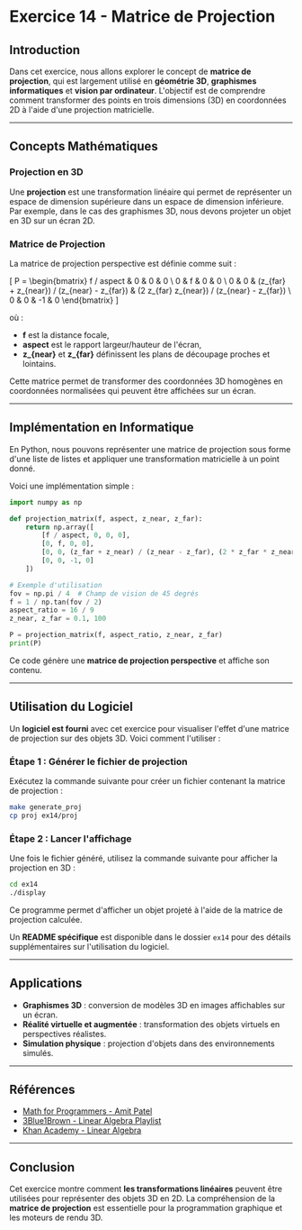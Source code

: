 # Exercice 14 - Matrice de Projection

## Introduction
Dans cet exercice, nous allons explorer le concept de **matrice de projection**, qui est largement utilisé en **géométrie 3D**, **graphismes informatiques** et **vision par ordinateur**. L'objectif est de comprendre comment transformer des points en trois dimensions (3D) en coordonnées 2D à l'aide d'une projection matricielle.

---

## Concepts Mathématiques

### Projection en 3D
Une **projection** est une transformation linéaire qui permet de représenter un espace de dimension supérieure dans un espace de dimension inférieure. Par exemple, dans le cas des graphismes 3D, nous devons projeter un objet en 3D sur un écran 2D.

### Matrice de Projection
La matrice de projection perspective est définie comme suit :

\[
P = \begin{bmatrix}
    f / aspect & 0 & 0 & 0 \\
    0 & f & 0 & 0 \\
    0 & 0 & (z_{far} + z_{near}) / (z_{near} - z_{far}) & (2 z_{far} z_{near}) / (z_{near} - z_{far}) \\
    0 & 0 & -1 & 0
\end{bmatrix}
\]

où :
- **f** est la distance focale,
- **aspect** est le rapport largeur/hauteur de l'écran,
- **z_{near}** et **z_{far}** définissent les plans de découpage proches et lointains.

Cette matrice permet de transformer des coordonnées 3D homogènes en coordonnées normalisées qui peuvent être affichées sur un écran.

---

## Implémentation en Informatique
En Python, nous pouvons représenter une matrice de projection sous forme d'une liste de listes et appliquer une transformation matricielle à un point donné.

Voici une implémentation simple :

```python
import numpy as np

def projection_matrix(f, aspect, z_near, z_far):
    return np.array([
        [f / aspect, 0, 0, 0],
        [0, f, 0, 0],
        [0, 0, (z_far + z_near) / (z_near - z_far), (2 * z_far * z_near) / (z_near - z_far)],
        [0, 0, -1, 0]
    ])

# Exemple d'utilisation
fov = np.pi / 4  # Champ de vision de 45 degrés
f = 1 / np.tan(fov / 2)
aspect_ratio = 16 / 9
z_near, z_far = 0.1, 100

P = projection_matrix(f, aspect_ratio, z_near, z_far)
print(P)
```

Ce code génère une **matrice de projection perspective** et affiche son contenu.

---

## Utilisation du Logiciel
Un **logiciel est fourni** avec cet exercice pour visualiser l'effet d'une matrice de projection sur des objets 3D. Voici comment l'utiliser :

### Étape 1 : Générer le fichier de projection
Exécutez la commande suivante pour créer un fichier contenant la matrice de projection :
```sh
make generate_proj
cp proj ex14/proj
```

### Étape 2 : Lancer l'affichage
Une fois le fichier généré, utilisez la commande suivante pour afficher la projection en 3D :
```sh
cd ex14
./display
```

Ce programme permet d'afficher un objet projeté à l'aide de la matrice de projection calculée.

Un **README spécifique** est disponible dans le dossier `ex14` pour des détails supplémentaires sur l'utilisation du logiciel.

---

## Applications
- **Graphismes 3D** : conversion de modèles 3D en images affichables sur un écran.
- **Réalité virtuelle et augmentée** : transformation des objets virtuels en perspectives réalistes.
- **Simulation physique** : projection d'objets dans des environnements simulés.

---

## Références
- [Math for Programmers - Amit Patel](https://amitness.com/posts/math-for-programmers)
- [3Blue1Brown - Linear Algebra Playlist](https://www.youtube.com/playlist?list=PLZHQObOWTQDOjMrKFR2z6lUO3N58ay1-)
- [Khan Academy - Linear Algebra](https://www.khanacademy.org/math/linear-algebra)

---

## Conclusion
Cet exercice montre comment **les transformations linéaires** peuvent être utilisées pour représenter des objets 3D en 2D. La compréhension de la **matrice de projection** est essentielle pour la programmation graphique et les moteurs de rendu 3D.
